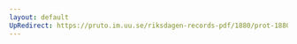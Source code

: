 ```yaml
---
layout: default
UpRedirect: https://pruto.im.uu.se/riksdagen-records-pdf/1880/prot-1880--ak--035/prot-1880--ak--035_025.pdf
---
```

